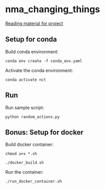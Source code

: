 # nma_changing_things

[Reading material for project](https://github.com/pravsels/nma_changing_things/reading.md)

## Setup for conda

Build conda environment: 
```
conda env create -f conda_env.yaml
```

Activate the conda environment: 
```
conda activate nct
```

## Run

Run sample script: 
```
python random_actions.py 
```

## Bonus: Setup for docker 

Build docker container:
```
chmod u+x *.sh

./docker_build.sh
```

Run the container:
```
./run_docker_container.sh
```
